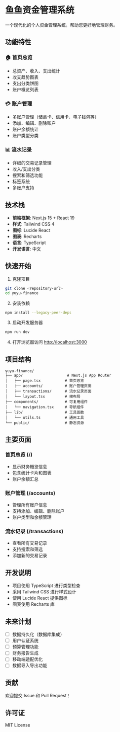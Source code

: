 # 鱼鱼资金管理系统

一个现代化的个人资金管理系统，帮助您更好地管理财务。

## 功能特性

### 🏠 首页总览
- 总资产、收入、支出统计
- 收支趋势图表
- 支出分类饼图
- 账户概览列表

### 💳 账户管理
- 多账户管理（储蓄卡、信用卡、电子钱包等）
- 添加、编辑、删除账户
- 账户余额统计
- 账户类型分类

### 📊 流水记录
- 详细的交易记录管理
- 收入/支出分类
- 搜索和筛选功能
- 标签系统
- 多账户支持

## 技术栈

- **前端框架**: Next.js 15 + React 19
- **样式**: Tailwind CSS 4
- **图标**: Lucide React
- **图表**: Recharts
- **语言**: TypeScript
- **开发语言**: 中文

## 快速开始

1. 克隆项目
```bash
git clone <repository-url>
cd yuyu-finance
```

2. 安装依赖
```bash
npm install --legacy-peer-deps
```

3. 启动开发服务器
```bash
npm run dev
```

4. 打开浏览器访问 [http://localhost:3000](http://localhost:3000)

## 项目结构

```
yuyu-finance/
├── app/                    # Next.js App Router
│   ├── page.tsx           # 首页总览
│   ├── accounts/          # 账户管理页面
│   ├── transactions/      # 流水记录页面
│   └── layout.tsx         # 根布局
├── components/            # 可复用组件
│   └── navigation.tsx     # 导航组件
├── lib/                   # 工具函数
│   └── utils.ts           # 通用工具
└── public/                # 静态资源
```

## 主要页面

### 首页总览 (/)
- 显示财务概览信息
- 包含统计卡片和图表
- 账户余额汇总

### 账户管理 (/accounts)
- 管理所有账户信息
- 支持添加、编辑、删除账户
- 账户类型和余额管理

### 流水记录 (/transactions)
- 查看所有交易记录
- 支持搜索和筛选
- 添加新的交易记录

## 开发说明

- 项目使用 TypeScript 进行类型检查
- 采用 Tailwind CSS 进行样式设计
- 使用 Lucide React 提供图标
- 图表使用 Recharts 库

## 未来计划

- [ ] 数据持久化（数据库集成）
- [ ] 用户认证系统
- [ ] 预算管理功能
- [ ] 财务报告生成
- [ ] 移动端适配优化
- [ ] 数据导入导出功能

## 贡献

欢迎提交 Issue 和 Pull Request！

## 许可证

MIT License
